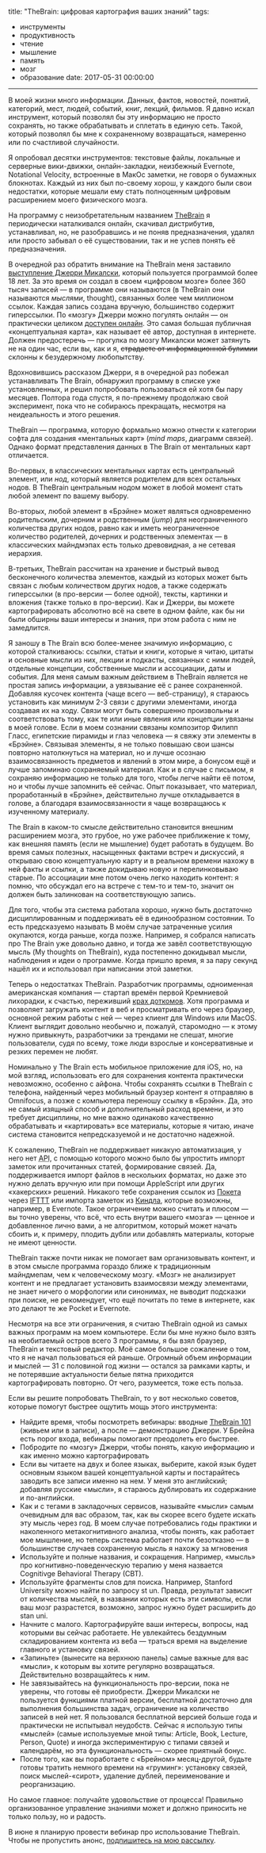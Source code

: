 title: "TheBrain: цифровая картография ваших знаний"
tags:
  - инструменты
  - продуктивность
  - чтение
  - мышление
  - память
  - мозг
  - образование
date: 2017-05-31 00:00:00
---



В моей жизни много информации. Данных, фактов, новостей, понятий, категорий, мест, людей, событий, книг, лекций, фильмов. Я давно искал инструмент, который позволял бы эту информацию не просто сохранять, но также обрабатывать и сплетать в единую сеть. Такой, который позволял бы мне к сохраненному возвращаться, намеренно или по счастливой случайности. 

Я опробовал десятки инструментов: текстовые файлы, локальные и серверные вики-движки, онлайн-закладки, неизбежный Evernote,  Notational Velocity, встроенные в МакОс заметки, не говоря о бумажных блокнотах. Каждый из них был по-своему хорош, у каждого были свои недостатки, которые мешали ему стать полноценным цифровым расширением моего физического мозга.

На программу с неизобретательным названием [TheBrain][1] я периодически наталкивался онлайн, скачивал дистрибутив, устанавливал, но, не разобравшись и не поняв предназначения, удалял или просто забывал о её существовании, так и не успев понять её предназначения.

В очередной раз обратить внимание на TheBrain меня заставило [выступление Джерри Микалски][2], который пользуется программой более 18 лет. За это время он создал в своем «цифровом мозге» более 360 тысяч записей — в программе они называются (в TheBrain они называются *мыслями*, thought), связанных более чем миллионом ссылок. Каждая запись создана вручную, большинство содержит гиперссылки. По «мозгу» Джерри можно погулять онлайн — он практически целиком [доступен онлайн][3]. Это самая большая публичная «концептуальная карта», как называет её автор, доступная в интернете. Должен предостеречь — прогулка по мозгу Микалски может затянуть не на один час, если вы, как и я, <del> страдаете от информационной булимии</del> склонны к безудержному любопытству.

Вдохновившись рассказом Джерри, я в очередной раз побежал устанавливать The Brain, обнаружил программу в списке уже установленных, и решил попробовать пользоваться ей хотя бы пару месяцев. Полтора года спустя, я по-прежнему продолжаю свой эксперимент, пока что не собираюсь прекращать, несмотря на неидеальность и этого решения. 

<!--more-->

TheBrain — программа,  которую формально можно отнести к категории софта для создания «ментальных карт» (*mind maps*, диаграмм связей). Однако формат представления данных в The Brain от ментальных карт отличается. 

Во-первых, в классических ментальных картах есть центральный элемент, или *нод*, который является родителем для всех остальных нодов. В  TheBrain центральным нодом может в любой момент стать любой элемент по вашему выбору. 

Во-вторых, любой элемент в «Брэйне» может являться одновременно родительским, дочерним и родственным (*jump*) для неограниченного количества других нодов, равно как и иметь неограниченное количество родителей, дочерних и родственных элементах  — в классических майндмэпах есть только древовидная, а не сетевая иерархия.

 В-третьих, TheBrain рассчитан на хранение и быстрый вывод бесконечного количества элементов, каждый из которых может быть связан с любым количеством других нодов, а также содержать гиперссылки (в про-версии — более одной), тексты, картинки и вложения (также только в про-версии). Как и Джерри, вы можете картографировать абсолютно всё на свете в одном файле, как бы ни были обширны ваши интересы и знания, при этом работа с ним не замедлится.

Я заношу в The Brain всю более-менее значимую информацию, с которой сталкиваюсь: ссылки, статьи и книги, которые я читаю, цитаты и основные мысли из них, лекции и подкасты, связанных с ними людей, отдельные концепции, собственные мысли и ассоциации, даты и события. Для меня самым важным действием в TheBrain является не простая запись информации, а увязывание её с ранее сохраненной. Добавляя кусочек контента (чаще всего — веб-страницу), я стараюсь установить как минимум 2-3 связи с другими элементами, иногда создавая их на ходу. Связи  могут быть совершенно произвольны и соответствовать тому, как те или иные явления или концепции увязаны в моей голове. Если в моем сознании связаны композитор Филипп Гласс, египетские пирамиды и глаз человека — я свяжу эти элементы в «Брэйне». Связывая элементы, я не только повышаю свои шансы повторно натолкнуться на материал, но и лучше осознаю взаимосвязанность предметов и явлений в этом мире, а бонусом ещё и лучше запоминаю сохраняемый материал. Как и в случае с письмом, я сохраняю информацию не только для того, чтобы легче найти её потом, но и чтобы лучше запомнить её сейчас. Опыт показывает, что материал, проработанный в «Брэйне», действительно лучше откладывается в голове, а благодаря взаимосвязанности я чаще возвращаюсь к изученному материалу. 

The Brain в каком-то смысле действительно становится внешним расширением мозга, это грубое, но уже рабочее приближение к тому, как внешняя память (если не мышление) будет работать в будущем. Во время самых полезных, насыщенных фактами встреч и дискуссий, я открываю свою концептуальную карту и в реальном времени нахожу в ней факты и ссылки, а также докидываю новую и перелинковываю старые. По ассоциации мне потом очень легко находить контент: я помню, что обсуждал его на встрече с тем-то и тем-то, значит он должен быть залинкован на соответствующую запись.

Для того, чтобы эта система работала хорошо, нужно быть достаточно дисциплированным и поддерживать её в единообразном состоянии. То есть предсказуемо называть  В моём случае затраченные усилия окупаются, когда раньше, когда позже. Например, я собрался написать про The Brain уже довольно давно, и тогда же завёл соответствующую мысль (My thoughts on TheBrain), куда постепенно докидывал мысли, наблюдения и идеи о программе. Когда пришло время, я за пару секунд нашёл их и использовал при написании этой заметки.

Теперь о недостатках TheBrain. Разработчик программы, одноименная американская компания — стартап времён первой Кремниевой лихорадки, к счастью, переживший [крах доткомов][4]. Хотя программа и позволяет загружать контент в веб и просматривать его через браузер, основной режим работы с ней — через клиент для Windows или MacOS. Клиент выглядит довольно необычно и, пожалуй, старомодно — к этому нужно привыкнуть, разработчики за трендами не спешат, многие пользователи, судя по всему, тоже люди взрослые и консервативные и резких перемен не любят. 

Номинально у The Brain есть мобильное приложение для iOS, но, на мой взгляд, использовать его для сохранения контента практически невозможно, особенно с айфона. Чтобы сохранять ссылки в TheBrain с телефона, найденный через мобильный браузер контент я отправляю в Omnifocus, а позже с компьютера переношу ссылку в «Брэйн». Да, это не самый изящный способ и дополнительный расход времени, и это требует дисциплины, но мне важно одинаково качественно обрабатывать и «картировать» все материалы, которые я читаю, иначе система становится непредсказуемой и не достаточно надежной.

К сожалению, TheBrain не поддерживает никакую автоматизация, у него нет <abbr title="Application programming interface">API</abbr>, с помощью которого можно было бы упростить импорт заметок или прочитанных статей, формирование связей. Да, поддерживается импорт файлов в нескольких форматах, но даже это нужно делать вручную или при помощи AppleScript или других «хакерских» решений. Никакого  тебе сохранения ссылок из [Покета][5] через [IFTTT][6] или импорта заметок из [Киндла][7], которые возможны, например, в Evernote. Такое ограничение можно считать и плюсом — вы точно уверены, что всё, что есть внутри вашего «мозга» — ценное и добавленное лично вами, а не алгоритмом, который может начать сбоить и, к примеру, плодить дубли или добавлять материалы, которые не имеют ценности.

TheBrain также почти никак не помогает вам организовывать контент, и в этом смысле программа гораздо ближе к традиционным майндмепам, чем к человеческому мозгу. «Мозг» не анализирует контент и не предлагает установить взаимосвязи между элементами, не знает ничего о морфологии или синонимах, не выводит подсказки при поиске,  не рекомендует, что ещё почитать по теме в интернете, как это делают те же Pocket и Evernote.


Несмотря на все эти ограничения, я считаю TheBrain одной из самых важных программ на моем компьютере. Если бы мне нужно было взять на необитаемый остров всего 3 программы, я бы взял браузер, TheBrain и текстовый редактор. Моё самое большое сожаление о том, что я не начал пользоваться ей раньше. Огромный объем информации и мыслей — 31 с половиной год жизни — остался за рамками карты, и не потерявшие актуальности белые пятна приходится картографировать повторно. От чего, разумеется, тоже есть польза.

Если вы решите попробовать TheBrain, то у вот несколько советов, которые помогут быстрее ощутить мощь этого инструмента:

* Найдите время, чтобы посмотреть вебинары: вводные [TheBrain 101][8] (живьем или в записи), а после — демонстрацию Джерри. У Брейна есть порог входа, вебинары помогают преодолеть его быстрее.
* Побродите по «мозгу» Джерри, чтобы понять, какую информацию и как именно можно картографировать
* Если вы читаете на двух и более языках, выберите, какой язык будет основным языком вашей концептуальной карты и постарайтесь заводить все записи именно на нем. У меня это английский; добавляя русские «мысли», я стараюсь дублировать их содержание и по-английски.
* Как и с тегами в закладочных сервисов, называйте «мысли» самым очевидным для вас образом, так, как вы скорее всего будете искать эту мысль через год. В моем случае потребовались годы практики и наколенного метакогнитивного анализа, чтобы понять, как работает мое мышление, но теперь система работает почти безотказно — в большинстве случаев сохраненную мысль я нахожу за мгновения
* Используйте и полные названия, и сокращения. Например, «мысль» про когнитивно-поведенческую терапию у меня назвается Cognitivge Behavioral Therapy (CBT).
* Используйте фрагменты слов для поиска. Например, Stanford University можно найти по запросу st un. Правда, результат зависит от количества мыслей, в названии которых есть эти символы, если ваш мозг разрастется, возможно, запрос нужно будет расширить до stan uni.
* Начните с малого. Картографируйте ваши интересы, вопросы, над которыми вы сейчас работаете. Не увлекайтесь бездумным складированием контента из веба — траться время на выделение главного и установку связей.
* «Запиньте» (вынесите на верхнюю панель) самые важные для вас «мысли», к которым вы хотите регулярно возвращаться. Действительно возвращайтесь к ним.
* Не завязывайтесь на функциональность про-версии, пока не уверены, что готовы её приобрести. Джерри Микалски не пользуется  функциями платной версии, бесплатной достаточно для выполнения большинства задач, ограничение на количество записей в ней нет. Я пользовался бесплатной версией больше года и практически не испытывал неудобств. Сейчас я использую типы «мыслей» (самые используемые мной типы: Article, Book, Lecture, Person, Quote) и иногда экспериментирую с типами связей и календарём, но эта функциональность — скорее приятный бонус.
* После того, как вы поработаете с «Брейном» месяц-другой, будьте готовы тратить немного времени на «груминг»: установку связей, поиск мыслей-«сирот», удаление дублей, переименование и реорганизацию.


Но самое главное: получайте удовольствие от процесса! Правильно организованное управление знаниями может и должно приносить не только пользу, но и радость.

В июне я планирую провести вебинар про использование TheBrain. Чтобы не пропустить анонс, [подпишитесь на мою рассылку][9].

[1]:	http://www.thebrain.com/
[2]:	http://www.youtube.com/watch?v=EzQkJ4lleKk
[3]:	https://webbrain.com/brain/brain/3D80058C-14D8-5361-0B61-A061F89BAF87/thought/16065#-316
[4]:	https://en.wikipedia.org/wiki/Dot-com_bubble
[5]:	http://getpocket.com/
[6]:	http://glebkalinin.ru/ifttt/
[7]:	http://glebkalinin.ru/tags/kindle/
[8]:	http://www.thebrain.com/support/101/
[9]:	http://glebkalinin.ru/subscribe/
